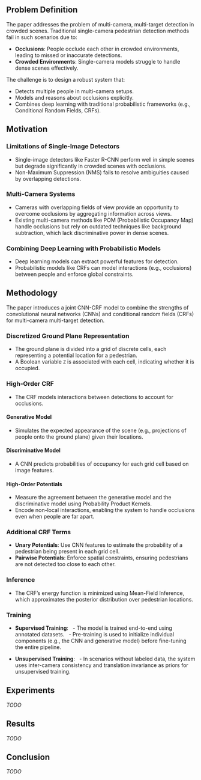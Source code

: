 ## Problem Definition
The paper addresses the problem of multi-camera, multi-target detection in crowded scenes. Traditional single-camera pedestrian detection methods fail in such scenarios due to:

- **Occlusions**: People occlude each other in crowded environments, leading to missed or inaccurate detections.
- **Crowded Environments**: Single-camera models struggle to handle dense scenes effectively.

The challenge is to design a robust system that:
- Detects multiple people in multi-camera setups.
- Models and reasons about occlusions explicitly.
- Combines deep learning with traditional probabilistic frameworks (e.g., Conditional Random Fields, CRFs).

## Motivation
### Limitations of Single-Image Detectors
- Single-image detectors like Faster R-CNN perform well in simple scenes but degrade significantly in crowded scenes with occlusions.
- Non-Maximum Suppression (NMS) fails to resolve ambiguities caused by overlapping detections.

### Multi-Camera Systems
- Cameras with overlapping fields of view provide an opportunity to overcome occlusions by aggregating information across views.
- Existing multi-camera methods like POM (Probabilistic Occupancy Map) handle occlusions but rely on outdated techniques like background subtraction, which lack discriminative power in dense scenes.
  
### Combining Deep Learning with Probabilistic Models
- Deep learning models can extract powerful features for detection.
- Probabilistic models like CRFs can model interactions (e.g., occlusions) between people and enforce global constraints.

## Methodology
The paper introduces a joint CNN-CRF model to combine the strengths of convolutional neural networks (CNNs) and conditional random fields (CRFs) for multi-camera multi-target detection.
  
### Discretized Ground Plane Representation
- The ground plane is divided into a grid of discrete cells, each representing a potential location for a pedestrian.
- A Boolean variable `Z` is associated with each cell, indicating whether it is occupied.
  
### High-Order CRF
- The CRF models interactions between detections to account for occlusions.

#### Generative Model
- Simulates the expected appearance of the scene (e.g., projections of people onto the ground plane) given their locations.

#### Discriminative Model
- A CNN predicts probabilities of occupancy for each grid cell based on image features.

#### High-Order Potentials
- Measure the agreement between the generative model and the discriminative model using Probability Product Kernels.
- Encode non-local interactions, enabling the system to handle occlusions even when people are far apart.

### Additional CRF Terms
- **Unary Potentials**: Use CNN features to estimate the probability of a pedestrian being present in each grid cell.
- **Pairwise Potentials**: Enforce spatial constraints, ensuring pedestrians are not detected too close to each other.
  
### Inference
- The CRF’s energy function is minimized using Mean-Field Inference, which approximates the posterior distribution over pedestrian locations.

### Training
- **Supervised Training**:
  - The model is trained end-to-end using annotated datasets.
  - Pre-training is used to initialize individual components (e.g., the CNN and generative model) before fine-tuning the entire pipeline.

- **Unsupervised Training**:
  - In scenarios without labeled data, the system uses inter-camera consistency and translation invariance as priors for unsupervised training.

## Experiments
*TODO*

## Results
*TODO*

## Conclusion
*TODO*